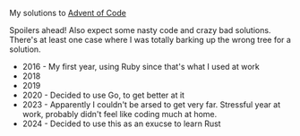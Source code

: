 My solutions to [Advent of Code](https://adventofcode.com/)

Spoilers ahead! Also expect some nasty code and crazy bad solutions. There's at
least one case where I was totally barking up the wrong tree for a solution.

- 2016 - My first year, using Ruby since that's what I used at work
- 2018
- 2019
- 2020 - Decided to use Go, to get better at it
- 2023 - Apparently I couldn't be arsed to get very far. Stressful year at
         work, probably didn't feel like coding much at home.
- 2024 - Decided to use this as an exucse to learn Rust
